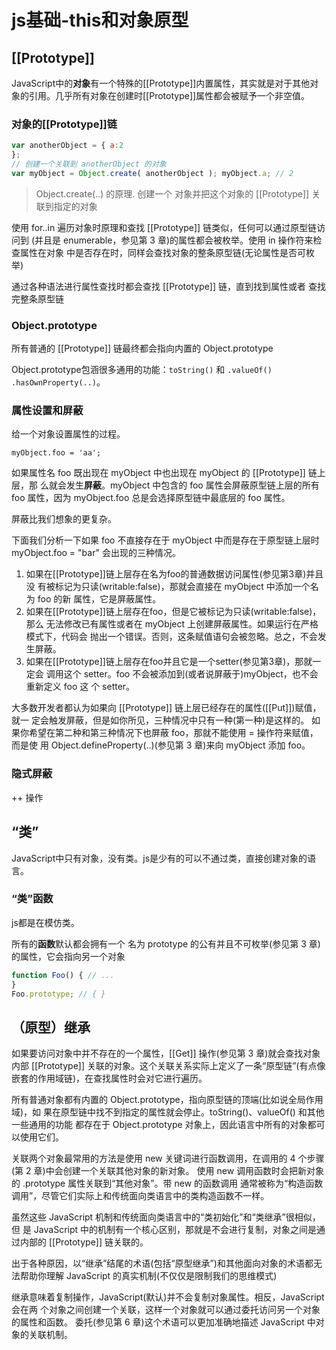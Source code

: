 # js基础-this和对象原型

## [[Prototype]]

JavaScript中的**对象**有一个特殊的[[Prototype]]内置属性，其实就是对于其他对象的引用。几乎所有对象在创建时[[Prototype]]属性都会被赋予一个非空值。

### 对象的[[Prototype]]链

```js
var anotherObject = { a:2
};
// 创建一个关联到 anotherObject 的对象
var myObject = Object.create( anotherObject ); myObject.a; // 2
```

>Object.create(..) 的原理.
创建一个 对象并把这个对象的 [[Prototype]] 关联到指定的对象

使用 for..in 遍历对象时原理和查找 [[Prototype]] 链类似，任何可以通过原型链访问到 (并且是 enumerable，参见第 3 章)的属性都会被枚举。使用 in 操作符来检查属性在对象
中是否存在时，同样会查找对象的整条原型链(无论属性是否可枚举)

通过各种语法进行属性查找时都会查找 [[Prototype]] 链，直到找到属性或者
查找完整条原型链

### Object.prototype

所有普通的 [[Prototype]] 链最终都会指向内置的 Object.prototype

Object.prototype包涵很多通用的功能：`toString()` 和 `.valueOf()` `.hasOwnProperty(..)`。

### 属性设置和屏蔽

给一个对象设置属性的过程。

`myObject.foo = 'aa';`

如果属性名 foo 既出现在 myObject 中也出现在 myObject 的 [[Prototype]] 链上层，那 么就会发生**屏蔽**。myObject 中包含的 foo 属性会屏蔽原型链上层的所有 foo 属性，因为 myObject.foo 总是会选择原型链中最底层的 foo 属性。

屏蔽比我们想象的更复杂。

下面我们分析一下如果 foo 不直接存在于 myObject 中而是存在于原型链上层时 myObject.foo = "bar" 会出现的三种情况。

1. 如果在[[Prototype]]链上层存在名为foo的普通数据访问属性(参见第3章)并且没 有被标记为只读(writable:false)，那就会直接在 myObject 中添加一个名为 foo 的新 属性，它是屏蔽属性。
2. 如果在[[Prototype]]链上层存在foo，但是它被标记为只读(writable:false)，那么 无法修改已有属性或者在 myObject 上创建屏蔽属性。如果运行在严格模式下，代码会 抛出一个错误。否则，这条赋值语句会被忽略。总之，不会发生屏蔽。
3. 如果在[[Prototype]]链上层存在foo并且它是一个setter(参见第3章)，那就一定会 调用这个 setter。foo 不会被添加到(或者说屏蔽于)myObject，也不会重新定义 foo 这 个 setter。

大多数开发者都认为如果向 [[Prototype]] 链上层已经存在的属性([[Put]])赋值，就一 定会触发屏蔽，但是如你所见，三种情况中只有一种(第一种)是这样的。
如果你希望在第二种和第三种情况下也屏蔽 foo，那就不能使用 = 操作符来赋值，而是使 用 Object.defineProperty(..)(参见第 3 章)来向 myObject 添加 foo。

### 隐式屏蔽

++ 操作

## “类”

JavaScript中只有对象，没有类。js是少有的可以不通过类，直接创建对象的语言。

### “类”函数

js都是在模仿类。

所有的**函数**默认都会拥有一个 名为 prototype 的公有并且不可枚举(参见第 3 章)的属性，它会指向另一个对象

```js
function Foo() { // ...
}
Foo.prototype; // { }
```

## （原型）继承

如果要访问对象中并不存在的一个属性，[[Get]] 操作(参见第 3 章)就会查找对象内部
[[Prototype]] 关联的对象。这个关联关系实际上定义了一条“原型链”(有点像嵌套的作用域链)，在查找属性时会对它进行遍历。

所有普通对象都有内置的 Object.prototype，指向原型链的顶端(比如说全局作用域)，如 果在原型链中找不到指定的属性就会停止。toString()、valueOf() 和其他一些通用的功能 都存在于 Object.prototype 对象上，因此语言中所有的对象都可以使用它们。

关联两个对象最常用的方法是使用 new 关键词进行函数调用，在调用的 4 个步骤(第 2 章)中会创建一个关联其他对象的新对象。
使用 new 调用函数时会把新对象的 .prototype 属性关联到“其他对象”。带 new 的函数调用 通常被称为“构造函数调用”，尽管它们实际上和传统面向类语言中的类构造函数不一样。

虽然这些 JavaScript 机制和传统面向类语言中的“类初始化”和“类继承”很相似，但 是 JavaScript 中的机制有一个核心区别，那就是不会进行复制，对象之间是通过内部的 [[Prototype]] 链关联的。

出于各种原因，以“继承”结尾的术语(包括“原型继承”)和其他面向对象的术语都无 法帮助你理解 JavaScript 的真实机制(不仅仅是限制我们的思维模式)

继承意味着复制操作，JavaScript(默认)并不会复制对象属性。相反，JavaScript 会在两 个对象之间创建一个关联，这样一个对象就可以通过委托访问另一个对象的属性和函数。 委托(参见第 6 章)这个术语可以更加准确地描述 JavaScript 中对象的关联机制。